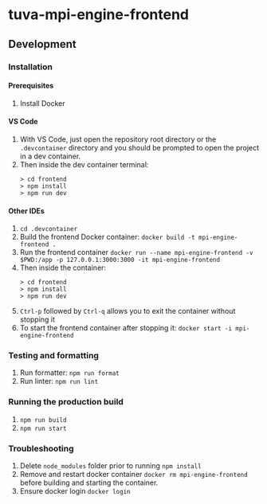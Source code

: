 # tuva-mpi-engine-frontend

## Development

### Installation

#### Prerequisites

1. Install Docker

#### VS Code

1. With VS Code, just open the repository root directory or the `.devcontainer` directory and you should be prompted to open the project in a dev container.
1. Then inside the dev container terminal:
   ```
   > cd frontend
   > npm install
   > npm run dev
   ```

#### Other IDEs

1. `cd .devcontainer`
1. Build the frontend Docker container: `docker build -t mpi-engine-frontend .`
1. Run the frontend container `docker run --name mpi-engine-frontend -v $PWD:/app -p 127.0.0.1:3000:3000 -it mpi-engine-frontend`
1. Then inside the container:
   ```
   > cd frontend
   > npm install
   > npm run dev
   ```
1. `Ctrl-p` followed by `Ctrl-q` allows you to exit the container without stopping it
1. To start the frontend container after stopping it: `docker start -i mpi-engine-frontend`

### Testing and formatting

1. Run formatter: `npm run format`
1. Run linter: `npm run lint`

### Running the production build

1. `npm run build`
1. `npm run start`

### Troubleshooting

1. Delete `node_modules` folder prior to running `npm install`
1. Remove and restart docker container `docker rm mpi-engine-frontend` before building and starting the container.
1. Ensure docker login `docker login`
